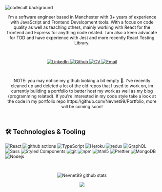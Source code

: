 ![codecult background](https://user-images.githubusercontent.com/28801236/187346119-4a14d370-f722-4b9b-bc79-978c3a754535.png)


<div align="center">
   I'm a software engineer based in Manchester with 3+ years of experience with JavaScript and Frontend Development tools. With a focus on code quality as well      as teaching others, mainly working with React for the frontend and Express for anything node related. I am also a keen advocate for TDD and have experience      with Jest and more recently React Testing Library.
</div>

&nbsp;

<div align="center">
   <span>
     <a href="https://www.linkedin.com/in/luke-brannagan-9b6981143" target="_blank">
        <img alt="LinkedIn" src="https://img.shields.io/badge/linkedin-%230077B5.svg?&style=for-the-badge&logo=linkedin&logoColor=white" />
     </a>
   </span>
   <span>
     <a href="https://github.com/Nevnet99" target="_blank">
        <img alt="Github" src="https://img.shields.io/badge/GitHub-%2312100E.svg?&style=for-the-badge&logo=Github&logoColor=white" />
     </a>
   </span>
    <span>
     <a href="https://luke-b.notion.site/Luke-Brannagan-869774110fcd4d4bb20006db15965d8a" target="_blank">
        <img alt="CV" src="https://img.shields.io/badge/Notion-%23000000.svg?style=for-the-badge&logo=notion&logoColor=white" />
     </a>
   </span>
    <span>
     <a href="mailto:luke-brannagan@hotmail.com" target="_blank">
        <img alt="Email" src="https://img.shields.io/badge/Gmail-D14836?style=for-the-badge&logo=gmail&logoColor=white" />
     </a>
   </span>
</div>

&nbsp;

<p align="center" color="red">
NOTE: you may notice my github looking a bit empty 👀. I've recently cleaned up and deleted a lot of the old repos that I used to work on, im currently building a portfolio to better host my work as well as my blog (programming related). If you're interested in my code style take a look at the code in my portfolio repo https://github.com/Nevnet99/Portfolio, more will be coming soon!
</p>

&nbsp;

<h2>🛠️ Technologies & Tooling</h2>
<div>
  <img alt="React" src="https://img.shields.io/badge/-React-45b8d8?style=flat-square&logo=react&logoColor=white" />
  <img alt="github actions" src="https://img.shields.io/badge/-Github_Actions-2088FF?style=flat-square&logo=github-actions&logoColor=white" />
  <img alt="TypeScript" src="https://img.shields.io/badge/-TypeScript-007ACC?style=flat-square&logo=typescript&logoColor=white" />
  <img alt="Heroku" src="https://img.shields.io/badge/-Heroku-430098?style=flat-square&logo=heroku&logoColor=white" />
  <img alt="redux" src="https://img.shields.io/badge/-Redux-764ABC?style=flat-square&logo=redux&logoColor=white" />
  <img alt="GraphQL" src="https://img.shields.io/badge/-GraphQL-E10098?style=flat-square&logo=graphql&logoColor=white" />
  <img alt="Sass" src="https://img.shields.io/badge/-Sass-CC6699?style=flat-square&logo=sass&logoColor=white" />
  <img alt="Styled Components" src="https://img.shields.io/badge/-Styled_Components-db7092?style=flat-square&logo=styled-components&logoColor=white" />
  <img alt="git" src="https://img.shields.io/badge/-Git-F05032?style=flat-square&logo=git&logoColor=white" />
  <img alt="npm" src="https://img.shields.io/badge/-NPM-CB3837?style=flat-square&logo=npm&logoColor=white" />
  <img alt="html5" src="https://img.shields.io/badge/-HTML5-E34F26?style=flat-square&logo=html5&logoColor=white" />
  <img alt="Prettier" src="https://img.shields.io/badge/-Prettier-F7B93E?style=flat-square&logo=prettier&logoColor=white" />
  <img alt="MongoDB" src="https://img.shields.io/badge/-MongoDB-13aa52?style=flat-square&logo=mongodb&logoColor=white" />
  <img alt="Nodejs" src="https://img.shields.io/badge/-Nodejs-43853d?style=flat-square&logo=Node.js&logoColor=white" />
</div>

&nbsp;

<p align="center">
 <img src="https://github-readme-stats.vercel.app/api?username=Nevnet99&show_icons=true&theme=gotham" alt="Nevnet99 github stats" />
</p>
<p align="center">
 <img src="https://github-readme-stats.vercel.app/api/top-langs/?username=Nevnet99&show_icons=true&theme=gotham" />   
</p>



